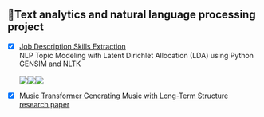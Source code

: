 ## 📄Text analytics and natural language processing project
 
 - [x] [Job Description Skills Extraction](https://github.com/Namwaa/NLP_Project/tree/main/Job%20Description%20Skills%20Extraction)
<br /> NLP Topic Modeling with Latent Dirichlet Allocation (LDA) using Python GENSIM and NLTK<br />
<br /> ![](https://img.shields.io/badge/NLP-LDA-orange)![](https://img.shields.io/badge/python-GENSIM-blue)![](https://img.shields.io/badge/python-NLTK-blue)

 - [x]  [Music Transformer Generating Music with Long-Term Structure](https://github.com/Namwaa/NLP_Project/tree/main/Music%20Transformer_Generating%20Music%20with%20Long-Term%20Structure)
 <br /> [research paper](https://research.google/pubs/pub47717/)
